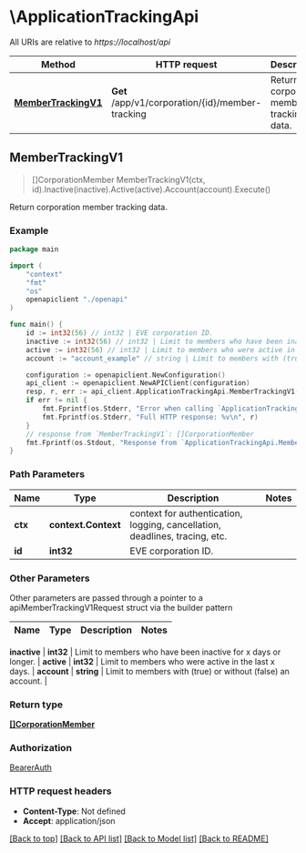 # \ApplicationTrackingApi

All URIs are relative to *https://localhost/api*

Method | HTTP request | Description
------------- | ------------- | -------------
[**MemberTrackingV1**](ApplicationTrackingApi.md#MemberTrackingV1) | **Get** /app/v1/corporation/{id}/member-tracking | Return corporation member tracking data.



## MemberTrackingV1

> []CorporationMember MemberTrackingV1(ctx, id).Inactive(inactive).Active(active).Account(account).Execute()

Return corporation member tracking data.



### Example

```go
package main

import (
    "context"
    "fmt"
    "os"
    openapiclient "./openapi"
)

func main() {
    id := int32(56) // int32 | EVE corporation ID.
    inactive := int32(56) // int32 | Limit to members who have been inactive for x days or longer. (optional)
    active := int32(56) // int32 | Limit to members who were active in the last x days. (optional)
    account := "account_example" // string | Limit to members with (true) or without (false) an account. (optional)

    configuration := openapiclient.NewConfiguration()
    api_client := openapiclient.NewAPIClient(configuration)
    resp, r, err := api_client.ApplicationTrackingApi.MemberTrackingV1(context.Background(), id).Inactive(inactive).Active(active).Account(account).Execute()
    if err != nil {
        fmt.Fprintf(os.Stderr, "Error when calling `ApplicationTrackingApi.MemberTrackingV1``: %v\n", err)
        fmt.Fprintf(os.Stderr, "Full HTTP response: %v\n", r)
    }
    // response from `MemberTrackingV1`: []CorporationMember
    fmt.Fprintf(os.Stdout, "Response from `ApplicationTrackingApi.MemberTrackingV1`: %v\n", resp)
}
```

### Path Parameters


Name | Type | Description  | Notes
------------- | ------------- | ------------- | -------------
**ctx** | **context.Context** | context for authentication, logging, cancellation, deadlines, tracing, etc.
**id** | **int32** | EVE corporation ID. | 

### Other Parameters

Other parameters are passed through a pointer to a apiMemberTrackingV1Request struct via the builder pattern


Name | Type | Description  | Notes
------------- | ------------- | ------------- | -------------

 **inactive** | **int32** | Limit to members who have been inactive for x days or longer. | 
 **active** | **int32** | Limit to members who were active in the last x days. | 
 **account** | **string** | Limit to members with (true) or without (false) an account. | 

### Return type

[**[]CorporationMember**](CorporationMember.md)

### Authorization

[BearerAuth](../README.md#BearerAuth)

### HTTP request headers

- **Content-Type**: Not defined
- **Accept**: application/json

[[Back to top]](#) [[Back to API list]](../README.md#documentation-for-api-endpoints)
[[Back to Model list]](../README.md#documentation-for-models)
[[Back to README]](../README.md)

